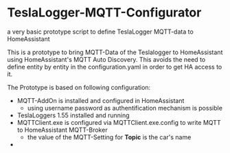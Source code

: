 # TeslaLogger-MQTT-Configurator
a very basic prototype script to define TeslaLogger MQTT-data to HomeAssistant

This is a prototype to bring MQTT-Data of the Teslalogger to HomeAssistant using HomeAssistant's MQTT Auto Discovery. This avoids the need to define entity by entity in the configuration.yaml in order to get HA access to it.

The Prototype is based on following configuration:

- MQTT-AddOn is installed and configured in HomeAssistant
  - using username password as authentification mechanism is possible
- TeslaLoggers 1.55 installed and running
- MQTTClient.exe is configured via MQTTClient.exe.config to write MQTT to HomeAssistant MQTT-Broker
  - the value of the MQTT-Setting for **Topic** is the car's name
- 

